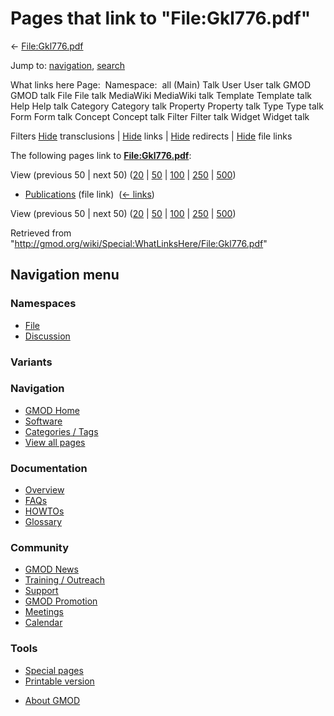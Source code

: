 <div id="mw-page-base" class="noprint">

</div>

<div id="mw-head-base" class="noprint">

</div>

<div id="content" class="mw-body" role="main">

<span id="top"></span>

<div id="mw-js-message" style="display:none;">

</div>



# <span dir="auto">Pages that link to "File:Gkl776.pdf"</span>

<div id="bodyContent">

<div id="contentSub">

← [File:Gkl776.pdf](/wiki/File:Gkl776.pdf "File:Gkl776.pdf")

</div>

<div id="jump-to-nav" class="mw-jump">

Jump to: [navigation](#mw-navigation), [search](#p-search)

</div>

<div id="mw-content-text">

What links here Page:  Namespace:  all (Main) Talk User User talk GMOD
GMOD talk File File talk MediaWiki MediaWiki talk Template Template talk
Help Help talk Category Category talk Property Property talk Type Type
talk Form Form talk Concept Concept talk Filter Filter talk Widget
Widget talk

Filters
[Hide](/mediawiki/index.php?title=Special:WhatLinksHere/File:Gkl776.pdf&hidetrans=1 "Special:WhatLinksHere/File:Gkl776.pdf")
transclusions \|
[Hide](/mediawiki/index.php?title=Special:WhatLinksHere/File:Gkl776.pdf&hidelinks=1 "Special:WhatLinksHere/File:Gkl776.pdf")
links \|
[Hide](/mediawiki/index.php?title=Special:WhatLinksHere/File:Gkl776.pdf&hideredirs=1 "Special:WhatLinksHere/File:Gkl776.pdf")
redirects \|
[Hide](/mediawiki/index.php?title=Special:WhatLinksHere/File:Gkl776.pdf&hideimages=1 "Special:WhatLinksHere/File:Gkl776.pdf")
file links

The following pages link to
**[File:Gkl776.pdf](/wiki/File:Gkl776.pdf "File:Gkl776.pdf")**:

View (previous 50 \| next 50)
([20](/mediawiki/index.php?title=Special:WhatLinksHere/File:Gkl776.pdf&limit=20 "Special:WhatLinksHere/File:Gkl776.pdf")
\|
[50](/mediawiki/index.php?title=Special:WhatLinksHere/File:Gkl776.pdf&limit=50 "Special:WhatLinksHere/File:Gkl776.pdf")
\|
[100](/mediawiki/index.php?title=Special:WhatLinksHere/File:Gkl776.pdf&limit=100 "Special:WhatLinksHere/File:Gkl776.pdf")
\|
[250](/mediawiki/index.php?title=Special:WhatLinksHere/File:Gkl776.pdf&limit=250 "Special:WhatLinksHere/File:Gkl776.pdf")
\|
[500](/mediawiki/index.php?title=Special:WhatLinksHere/File:Gkl776.pdf&limit=500 "Special:WhatLinksHere/File:Gkl776.pdf"))

- [Publications](/wiki/Publications "Publications") (file link) ‎
  <span class="mw-whatlinkshere-tools">([←
  links](/mediawiki/index.php?title=Special:WhatLinksHere&target=Publications "Special:WhatLinksHere"))</span>

View (previous 50 \| next 50)
([20](/mediawiki/index.php?title=Special:WhatLinksHere/File:Gkl776.pdf&limit=20 "Special:WhatLinksHere/File:Gkl776.pdf")
\|
[50](/mediawiki/index.php?title=Special:WhatLinksHere/File:Gkl776.pdf&limit=50 "Special:WhatLinksHere/File:Gkl776.pdf")
\|
[100](/mediawiki/index.php?title=Special:WhatLinksHere/File:Gkl776.pdf&limit=100 "Special:WhatLinksHere/File:Gkl776.pdf")
\|
[250](/mediawiki/index.php?title=Special:WhatLinksHere/File:Gkl776.pdf&limit=250 "Special:WhatLinksHere/File:Gkl776.pdf")
\|
[500](/mediawiki/index.php?title=Special:WhatLinksHere/File:Gkl776.pdf&limit=500 "Special:WhatLinksHere/File:Gkl776.pdf"))

</div>

<div class="printfooter">

Retrieved from
"<http://gmod.org/wiki/Special:WhatLinksHere/File:Gkl776.pdf>"

</div>

<div id="catlinks" class="catlinks catlinks-allhidden">

</div>

<div class="visualClear">

</div>

</div>

</div>

<div id="mw-navigation">

## Navigation menu

<div id="mw-head">



<div id="left-navigation">

<div id="p-namespaces" class="vectorTabs" role="navigation"
aria-labelledby="p-namespaces-label">

### Namespaces

- <span id="ca-nstab-image"><a href="/wiki/File:Gkl776.pdf" accesskey="c"
  title="View the file page [c]">File</a></span>
- <span id="ca-talk"><a
  href="/mediawiki/index.php?title=File_talk:Gkl776.pdf&amp;action=edit&amp;redlink=1"
  accesskey="t"
  title="Discussion about the content page [t]">Discussion</a></span>

</div>

<div id="p-variants" class="vectorMenu emptyPortlet" role="navigation"
aria-labelledby="p-variants-label">

### 

### Variants[](#)

<div class="menu">

</div>

</div>

</div>

<div id="right-navigation">





</div>



</div>

</div>

</div>

<div id="mw-panel">

<div id="p-logo" role="banner">

<a href="/wiki/Main_Page"
style="background-image: url(http://gmod.org/images/GMOD-cogs.png);"
title="Visit the main page"></a>

</div>

<div id="p-Navigation" class="portal" role="navigation"
aria-labelledby="p-Navigation-label">

### Navigation

<div class="body">

- <span id="n-GMOD-Home">[GMOD Home](/wiki/Main_Page)</span>
- <span id="n-Software">[Software](/wiki/GMOD_Components)</span>
- <span id="n-Categories-.2F-Tags">[Categories /
  Tags](/wiki/Categories)</span>
- <span id="n-View-all-pages">[View all
  pages](/wiki/Special:AllPages)</span>

</div>

</div>

<div id="p-Documentation" class="portal" role="navigation"
aria-labelledby="p-Documentation-label">

### Documentation

<div class="body">

- <span id="n-Overview">[Overview](/wiki/Overview)</span>
- <span id="n-FAQs">[FAQs](/wiki/Category:FAQ)</span>
- <span id="n-HOWTOs">[HOWTOs](/wiki/Category:HOWTO)</span>
- <span id="n-Glossary">[Glossary](/wiki/Glossary)</span>

</div>

</div>

<div id="p-Community" class="portal" role="navigation"
aria-labelledby="p-Community-label">

### Community

<div class="body">

- <span id="n-GMOD-News">[GMOD News](/wiki/GMOD_News)</span>
- <span id="n-Training-.2F-Outreach">[Training /
  Outreach](/wiki/Training_and_Outreach)</span>
- <span id="n-Support">[Support](/wiki/Support)</span>
- <span id="n-GMOD-Promotion">[GMOD
  Promotion](/wiki/GMOD_Promotion)</span>
- <span id="n-Meetings">[Meetings](/wiki/Meetings)</span>
- <span id="n-Calendar">[Calendar](/wiki/Calendar)</span>

</div>

</div>

<div id="p-tb" class="portal" role="navigation"
aria-labelledby="p-tb-label">

### Tools

<div class="body">

- <span id="t-specialpages"><a href="/wiki/Special:SpecialPages" accesskey="q"
  title="A list of all special pages [q]">Special pages</a></span>
- <span id="t-print"><a
  href="/mediawiki/index.php?title=Special:WhatLinksHere/File:Gkl776.pdf&amp;printable=yes"
  rel="alternate" accesskey="p"
  title="Printable version of this page [p]">Printable version</a></span>

</div>

</div>

</div>

</div>

<div id="footer" role="contentinfo">

- <span id="footer-places-about">[About
  GMOD](/wiki/GMOD:About "GMOD:About")</span>

<!-- -->






</div>
